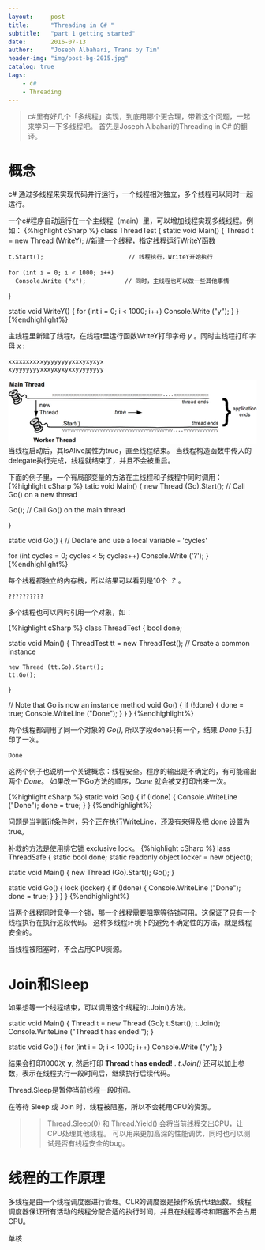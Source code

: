 ```yaml
---
layout:     post
title:      "Threading in C# "
subtitle:   "part 1 getting started"
date:       2016-07-13
author:     "Joseph Albahari, Trans by Tim"
header-img: "img/post-bg-2015.jpg"
catalog: true
tags:
    - c#
    - Threading
---
```

> c#里有好几个「多线程」实现，到底用哪个更合理，带着这个问题，一起来学习一下多线程吧。
首先是Joseph Albahari的Threading in C# 的翻译。

# 概念
c# 通过多线程来实现代码并行运行，一个线程相对独立，多个线程可以同时一起运行。

一个c#程序自动运行在一个主线程（main）里，可以增加线程实现多线线程。例如：
{%highlight cSharp %}
class ThreadTest
{
  static void Main()
  {
    Thread t = new Thread (WriteY);   //新建一个线程，指定线程运行WriteY函数

    t.Start();                        // 线程执行，WriteY开始执行

    for (int i = 0; i < 1000; i++)
      Console.Write ("x");           // 同时，主线程也可以做一些其他事情

  }

  static void WriteY()
  {
    for (int i = 0; i < 1000; i++) Console.Write ("y");
  }
}
{%endhighlight%}

主线程里新建了线程t，在线程t里运行函数WriteY打印字母 *y* 。同时主线程打印字母 *x* :

``` console
xxxxxxxxxxyyyyyyyyxxxyxyxyx
xyyyyyyyyxxxyxyxyxxyyyyyyyy
```

![线程](/img/post/7-13-threading/newthread.png)
当线程启动后，其IsAlive属性为true，直至线程结束。
当线程构造函数中传入的delegate执行完成，线程就结束了，并且不会被重启。

下面的例子里，一个有局部变量的方法在主线程和子线程中同时调用：
{%highlight cSharp %}
tatic void Main()
{
  new Thread (Go).Start();      // Call Go() on a new thread

  Go();                         // Call Go() on the main thread

}

static void Go()
{
  // Declare and use a local variable - 'cycles'

  for (int cycles = 0; cycles < 5; cycles++) Console.Write ('?');
}
{%endhighlight%}

每个线程都独立的内存栈，所以结果可以看到是10个 *？* 。

``` console
??????????
```

多个线程也可以同时引用一个对象，如：

{%highlight cSharp %}
class ThreadTest
{
  bool done;

  static void Main()
  {
    ThreadTest tt = new ThreadTest();   // Create a common instance

    new Thread (tt.Go).Start();
    tt.Go();
  }

  // Note that Go is now an instance method
  void Go()
  {
     if (!done) { done = true; Console.WriteLine ("Done"); }
  }
}
{%endhighlight%}

两个线程都调用了同一个对象的 *Go()*, 所以字段done只有一个，结果 *Done* 只打印了一次。

``` console
Done
```
这两个例子也说明一个关键概念：线程安全。程序的输出是不确定的，有可能输出两个 *Done*。
如果改一下Go方法的顺序，*Done* 就会被又打印出来一次。

{%highlight cSharp %}
static void Go()
{
  if (!done) { Console.WriteLine ("Done"); done = true; }
}
{%endhighlight%}

问题是当判断if条件时，另个正在执行WriteLine，还没有来得及把 done 设置为 true。

补救的方法是使用排它锁 exclusive lock。
{%highlight cSharp %}
lass ThreadSafe
{
  static bool done;
  static readonly object locker = new object();

  static void Main()
  {
    new Thread (Go).Start();
    Go();
  }

  static void Go()
  {
    lock (locker)
    {
      if (!done) { Console.WriteLine ("Done"); done = true; }
    }
  }
}
{%endhighlight%}

当两个线程同时竞争一个锁，那一个线程需要阻塞等待锁可用。这保证了只有一个线程执行在执行这段代码。
这种多线程环境下的避免不确定性的方法，就是线程安全的。

当线程被阻塞时，不会占用CPU资源。

# Join和Sleep

如果想等一个线程结束，可以调用这个线程的t.Join()方法。

static void Main()
{
  Thread t = new Thread (Go);
  t.Start();
  t.Join();
  Console.WriteLine ("Thread t has ended!");
}

static void Go()
{
  for (int i = 0; i < 1000; i++) Console.Write ("y");
}

结果会打印1000次 **y**, 然后打印 **Thread t has ended!** .
*t.Join()* 还可以加上参数，表示在线程执行一段时间后，继续执行后续代码。

Thread.Sleep是暂停当前线程一段时间。

在等待 Sleep 或 Join 时，线程被阻塞，所以不会耗用CPU的资源。

>>  Thread.Sleep(0) 和 Thread.Yield() 会将当前线程交出CPU，让CPU处理其他线程。
> 可以用来更加高深的性能调优，同时也可以测试是否有线程安全的bug。

# 线程的工作原理

多线程是由一个线程调度器进行管理。CLR的调度器是操作系统代理函数。
线程调度器保证所有活动的线程分配合适的执行时间，并且在线程等待和阻塞不会占用CPU。

单核
